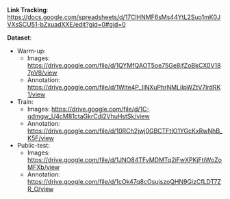 **Link Tracking**: https://docs.google.com/spreadsheets/d/17ClHNMF6sMs44YtL2Suo1mK0JVXsSCU51-bZxuadXXE/edit?gid=0#gid=0

**Dataset**:
  + Warm-up:
    + Images: https://drive.google.com/file/d/1QYMfQAOT5oe75Ge8jfZoBkCX0V187pV8/view
    + Annotation: https://drive.google.com/file/d/1Wite4P_IlNXuPhrNMLiIpWZtV7lrdRK1/view
  + Train:
    + Images: https://drive.google.com/file/d/1C-qdmgw_U4cM81ctaGkrCdi2VhuHstSk/view
    + Annotation: https://drive.google.com/file/d/10RCh2jwj0GBCTFtIO1YGcKxRwNhB_K5F/view
  + Public-test:
    + Images: https://drive.google.com/file/d/1JNO84TFvMDMTq2iFwXPKjFtiWoZoMFXb/view
    + Annotation: https://drive.google.com/file/d/1cOk47q8cOsujszoQHN9GizCfLDT7ZR_O/view
